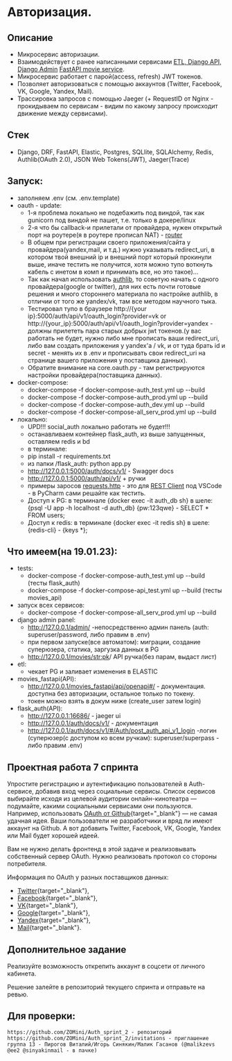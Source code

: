 # Авторизация.

## Описание
  - Микросервис авторизации.
  - Взаимодействует с ранее написанными сервисами [ETL, Django API, Django Admin](https://github.com/ZOMini/new_admin_panel_sprint_3) [FastAPI movie service](https://github.com/ZOMini/Async_API_sprint_2).
  - Микросервис работает с парой(access, refresh) JWT токенов.
  - Позволяет авторизоваться с помощью аккаунтов (Twitter, Facebook, VK, Google, Yandex, Mail).
  - Трассировка запросов с помощью Jaeger (+ RequestID от Nginx - прокидываем по сервисам - видим по какому запросу происходит движение между сервисами).

## Стек
  - Django, DRF, FastAPI, Elastic, Postgres, SQLlite, SQLAlchemy, Redis, Authlib(OAuth 2.0), JSON Web Tokens(JWT), Jaeger(Trace)

 
## Запуск:
  - заполняем .env (см. .env.template)
  - oauth - update:
    - 1-я проблема локально не подебажить под виндой, так как gunicorn под виндой не пашет, т.е. только в докере/linux
    - 2-я что бы callback-и прилетали от провайдера, нужен открытый порт на роутере(я в роутере прописал NAT) - [router](https://github.com/ZOMini/Auth_sprint_2/blob/main/router.jpg)
    - В общем при регистрации своего приложения/сайта у провайдера(yandex,mail, и т.д.) нужно указывать redirect_uri, в котором твой внешний ip и внешний порт который прокинули выше, иначе тестить не получится, хотя можно тупо воткнуть кабель с инетом в комп и принимать все, но это такое)...
    - Так как начал использовать [authlib](https://docs.authlib.org/en/latest/client/flask.html), то советую начать с одного провайдера(google or twitter), для них есть почти готовые решения и много стороннего материала по настройке authlib, в отличии от того же yandex/vk, там все методом научного тыка.
    - Тестировал тупо в браузере http://{your ip}:5000/auth/api/v1/oauth_login?provider=vk  or  http://{your_ip}:5000/auth/api/v1/oauth_login?provider=yandex - должны прилететь пара старых добрых jwt токенов.(у вас работать не будет, нужно либо мне прописать ваши redirect_uri, либо вам создать приложения у yandex'а / vk, и от туда брать id и secret - менять их в .env и прописывать свои redirect_uri на странице вашего приложения у поставщика данных).
    - Обратите внимание на core.oauth.py - там регистрируются настройки провайдера(поставщика данных).
  - docker-compose:
    - docker-compose -f docker-compose-auth_test.yml up --build
    - docker-compose -f docker-compose-auth_prod.yml up --build
    - docker-compose -f docker-compose-auth_dev.yml up --build
    - docker-compose -f docker-compose-all_serv_prod.yml up --build
  - локально:
    -  UPD!!! social_auth локально работать не будет!!!
    -  останавливаем контейнер flask_auth, из выше запущенных, оставляем redis и bd
    -  в терминале:
    -  pip install -r requirements.txt
    -  из папки /flask_auth: python app.py
    -  http://127.0.0.1:5000/auth/docs/v1/ - Swagger docs
    -  http://127.0.0.1:5000/auth/api/v1/   + ручки
    -  примеры заросов [requests.http](https://github.com/ZOMini/Auth_sprint_1/blob/main/requests.http) - это для [REST Client](https://marketplace.visualstudio.com/items?itemName=humao.rest-client) под VSCode - в PyCharm сами решайте как тестить.
    -  Доступ к PG: в терминале {docker exec -it auth_db sh} в шеле: {psql -U app -h localhost -d auth_db}   {pw:123qwe} - SELECT * FROM users;
    -  Доступ к redis: в терминале {docker exec -it redis sh} в шеле: {redis-cli} - {keys *};

## Что имеем(на 19.01.23):
  - tests:
    - docker-compose -f docker-compose-auth_test.yml up --build      (тесты flask_auth)
    - docker-compose -f docker-compose-api_test.yml up --build      (тесты movies_api)
  - запуск всех сервисов:
    - docker-compose -f docker-compose-all_serv_prod.yml up --build
  - django admin panel:
    - http://127.0.0.1/admin/ -непосредственно админ панель (auth: superuser/password, либо правим в .env)
    - при первом запуске(все автоматом): миграции, создание суперюзера, статика, заргузка данных в PG
    - http://127.0.0.1/movies/<str:pk>/ API ручка(без парам, выдаст лист)
  - etl:
    - чекает PG и заливает изменения в ELASTIC
  - movies_fastapi(API):
    - http://127.0.0.1/movies_fastapi/api/openapi#/ - документация. доступна без авторизации, остальное только по токену.
    - токен можно взять в докум ниже (create_user затем login)
  - flask_auth(API):
    - http://127.0.0.1:16686/ - jaeger ui
    - http://127.0.0.1/auth/docs/v1/ - документация
    - http://127.0.0.1/auth/docs/v1/#/Auth/post_auth_api_v1_login -логин (суперюзер(с доступом ко всем ручкам):  superuser/superpass  - либо правим .env)

## Проектная работа 7 спринта

Упростите регистрацию и аутентификацию пользователей в Auth-сервисе, добавив вход через социальные сервисы. Список сервисов выбирайте исходя из целевой аудитории онлайн-кинотеатра — подумайте, какими социальными сервисами они пользуются. Например, использовать [OAuth от Github](https://docs.github.com/en/free-pro-team@latest/developers/apps/authorizing-oauth-apps){target="_blank"} — не самая удачная идея. Ваши пользователи не разработчики и вряд ли имеют аккаунт на Github. А вот добавить Twitter, Facebook, VK, Google, Yandex или Mail будет хорошей идеей.

Вам не нужно делать фронтенд в этой задаче и реализовывать собственный сервер OAuth. Нужно реализовать протокол со стороны потребителя.

Информация по OAuth у разных поставщиков данных: 

- [Twitter](https://developer.twitter.com/en/docs/authentication/overview){target="_blank"},
- [Facebook](https://developers.facebook.com/docs/facebook-login/){target="_blank"},
- [VK](https://vk.com/dev/access_token){target="_blank"},
- [Google](https://developers.google.com/identity/protocols/oauth2){target="_blank"},
- [Yandex](https://yandex.ru/dev/oauth/?turbo=true){target="_blank"},
- [Mail](https://api.mail.ru/docs/guides/oauth/){target="_blank"}.

## Дополнительное задание

Реализуйте возможность открепить аккаунт в соцсети от личного кабинета. 

Решение залейте в репозиторий текущего спринта и отправьте на ревью.

## Для проверки:
    https://github.com/ZOMini/Auth_sprint_2 - репозиторий
    https://github.com/ZOMini/Auth_sprint_2/invitations - приглашение
    группа 13 - Пирогов Виталий/Игорь Синякин/Малик Гасанов (@malikzevs @ee2 @sinyakinmail - в пачке) 